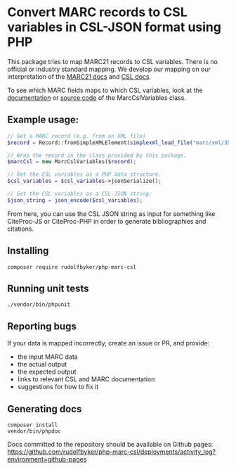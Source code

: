 # Convert MARC records to CSL variables in CSL-JSON format using PHP

This package tries to map MARC21 records to CSL variables.
There is no official or industry standard mapping.
We develop our mapping on our interpretation of the [MARC21 docs](https://www.loc.gov/marc/bibliographic/) and
[CSL docs](https://docs.citationstyles.org/en/stable/specification.html).

To see which MARC fields maps to which CSL variables, look at the 
[documentation](https://rudolfbyker.github.io/php-marc-csl/classes/RudolfByker.PhpMarcCsl.MarcCslVariables.html)
or
[source code](https://github.com/rudolfbyker/php-marc-csl/blob/master/src/MarcCslVariables.php)
of the MarcCslVariables class.

## Example usage:

```php
// Get a MARC record (e.g. from an XML file)
$record = Record::fromSimpleXMLElement(simplexml_load_file("marc/xml/35663.xml"));

// Wrap the record in the class provided by this package.
$marcCsl = new MarcCslVariables($record);

// Get the CSL variables as a PHP data structure.
$csl_variables = $csl_variables->jsonSerialize();

// Get the CSL variables as a CSL-JSON string.
$json_string = json_encode($csl_variables);
```

From here, you can use the CSL JSON string as input for something like CiteProc-JS or CiteProc-PHP 
in order to generate bibliographies and citations.

## Installing

```shell script
composer require rudolfbyker/php-marc-csl
```

## Running unit tests

```shell script
./vendor/bin/phpunit
```

## Reporting bugs

If your data is mapped incorrectly, create an issue or PR, and provide:

- the input MARC data
- the actual output
- the expected output
- links to relevant CSL and MARC documentation
- suggestions for how to fix it

## Generating docs

```shell script
composer install
vendor/bin/phpdoc
```

Docs committed to the repository should be available on Github pages:
https://github.com/rudolfbyker/php-marc-csl/deployments/activity_log?environment=github-pages
